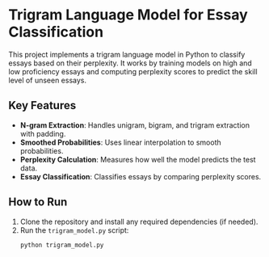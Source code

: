 # Trigram Language Model for Essay Classification

This project implements a trigram language model in Python to classify essays based on their perplexity. It works by training models on high and low proficiency essays and computing perplexity scores to predict the skill level of unseen essays.

## Key Features
- **N-gram Extraction**: Handles unigram, bigram, and trigram extraction with padding.
- **Smoothed Probabilities**: Uses linear interpolation to smooth probabilities.
- **Perplexity Calculation**: Measures how well the model predicts the test data.
- **Essay Classification**: Classifies essays by comparing perplexity scores.

## How to Run
1. Clone the repository and install any required dependencies (if needed).
2. Run the `trigram_model.py` script:
   ```bash
   python trigram_model.py
